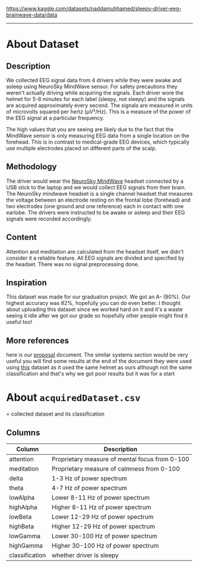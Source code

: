 https://www.kaggle.com/datasets/naddamuhhamed/sleepy-driver-eeg-brainwave-data/data

---

# About Dataset

## Description

We collected EEG signal data from 4 drivers while they were awake and asleep using NeuroSky MindWave sensor. For safety precautions they weren't actually driving while acquiring the signals. Each driver wore the helmet for 5-8 minutes for each label (sleepy, not sleepy) and the signals are acquired approximately every second. The signals are measured in units of microvolts squared per hertz (μV²/Hz). This is a measure of the power of the EEG signal at a particular frequency.

The high values that you are seeing are likely due to the fact that the MindWave sensor is only measuring EEG data from a single location on the forehead. This is in contrast to medical-grade EEG devices, which typically use multiple electrodes placed on different parts of the scalp.

## Methodology

The driver would wear the [NeuroSky MindWave](https://store.neurosky.com/pages/mindwave) headset connected by a USB stick to the laptop and we would collect EEG signals from their brain. The NeuroSky mindwave headset is a single channel headset that measures the voltage between an electrode resting on the frontal lobe (forehead) and two electrodes (one ground and one reference) each in contact with one earlobe. The drivers were instructed to be awake or asleep and their EEG signals were recorded accordingly.

## Content

Attention and meditation are calculated from the headset itself, we didn't consider it a reliable feature.
All EEG signals are divided and specified by the headset. There was no signal preprocessing done.

## Inspiration

This dataset was made for our graduation project. We got an A- (90%).
Our highest accuracy was 82%, hopefully you can do even better.
I thought about uploading this dataset since we worked hard on it and it's a waste seeing it idle after we got our grade so hopefully other people might find it useful too!

## More references

here is our [proposal](https://drive.google.com/file/d/1n70BcMPvtGzscGGgcBA8ruXdO0AuEr_v/view?usp=sharing) document. The similar systems section would be very useful
you will find some results at the end of the document they were used using [this](https://www.kaggle.com/datasets/wanghaohan/confused-eeg) dataset as it used the same helmet as ours although not the same classification and that's why we got poor results but it was for a start

# About `acquiredDataset.csv`

= collected dataset and its classification

## Columns

| Column         | Description                                    |
| -------------- | ---------------------------------------------- |
| attention      | Proprietary measure of mental focus from 0-100 |
| meditation     | Proprietary measure of calmness from 0-100     |
| delta          | 1-3 Hz of power spectrum                       |
| theta          | 4-7 Hz of power spectrum                       |
| lowAlpha       | Lower 8-11 Hz of power spectrum                |
| highAlpha      | Higher 8-11 Hz of power spectrum               |
| lowBeta        | Lower 12-29 Hz of power spectrum               |
| highBeta       | Higher 12-29 Hz of power spectrum              |
| lowGamma       | Lower 30-100 Hz of power spectrum              |
| highGamma      | Higher 30-100 Hz of power spectrum             |
| classification | whether driver is sleepy                       |
